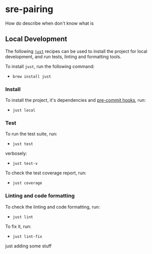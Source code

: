 # sre-pairing

How do describe when don't know what is

## Local Development

The following [`just`](<https://just.systems/man/en/chapter_1.html>) recipes can be used to install the project for local development, and run tests, linting and formatting tools.

To install `just`, run the following command:

- ```brew install just```

### Install

To install the project, it's dependencies and [pre-commit hooks](https://pre-commit.com/), run:

- `just local`

### Test

To run the test suite, run:

- `just test`

verbosely:

- `just test-v`

To check the test coverage report, run:

- `just coverage`

### Linting and code formatting

To check the linting and code formatting, run:

- `just lint`

To fix it, run:

- `just lint-fix`

just adding some stuff
